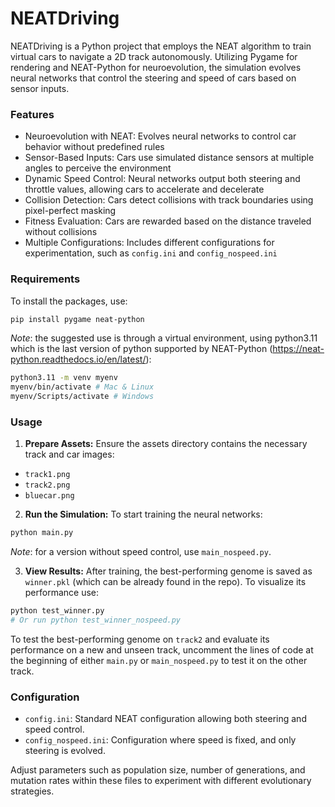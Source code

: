 # NEATDriving

NEATDriving is a Python project that employs the NEAT algorithm to train virtual cars to navigate a 2D track autonomously. Utilizing Pygame for rendering and NEAT-Python for neuroevolution, the simulation evolves neural networks that control the steering and speed of cars based on sensor inputs.

### Features

- Neuroevolution with NEAT: Evolves neural networks to control car behavior without predefined rules
- Sensor-Based Inputs: Cars use simulated distance sensors at multiple angles to perceive the environment
- Dynamic Speed Control: Neural networks output both steering and throttle values, allowing cars to accelerate and decelerate
- Collision Detection: Cars detect collisions with track boundaries using pixel-perfect masking
- Fitness Evaluation: Cars are rewarded based on the distance traveled without collisions
- Multiple Configurations: Includes different configurations for experimentation, such as `config.ini` and `config_nospeed.ini`

### Requirements

To install the packages, use:
```bash
pip install pygame neat-python
```

*Note*: the suggested use is through a virtual environment, using python3.11 which is the last version of python supported by NEAT-Python (https://neat-python.readthedocs.io/en/latest/):
```bash
python3.11 -m venv myenv
myenv/bin/activate # Mac & Linux
myenv/Scripts/activate # Windows
```

### Usage

1. **Prepare Assets:**
Ensure the assets directory contains the necessary track and car images:
- `track1.png`
- `track2.png`
- `bluecar.png`

2. **Run the Simulation:**
To start training the neural networks:
```bash
python main.py
```

*Note*: for a version without speed control, use `main_nospeed.py`.

3. **View Results:**
After training, the best-performing genome is saved as `winner.pkl` (which can be already found in the repo). To visualize its performance use:
```bash
python test_winner.py
# Or run python test_winner_nospeed.py
```

To test the best-performing genome on `track2` and evaluate its performance on a new and unseen track, uncomment the lines of code at the beginning of either `main.py` or `main_nospeed.py` to test it on the other track.

### Configuration

- `config.ini`: Standard NEAT configuration allowing both steering and speed control.
- `config_nospeed.ini`: Configuration where speed is fixed, and only steering is evolved.

Adjust parameters such as population size, number of generations, and mutation rates within these files to experiment with different evolutionary strategies.